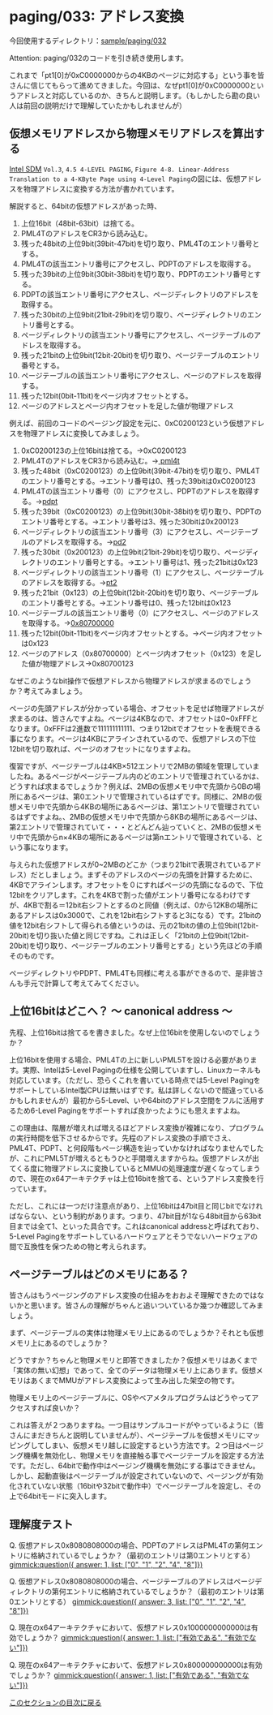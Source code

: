 paging/033: アドレス変換
==========================

今回使用するディレクトリ：[sample/paging/032](https://github.com/PFLab-OS/Toshokan/tree/master/sample/paging/032)

Attention: paging/032のコードを引き続き使用します。

これまで「pt1[0]が0xC0000000からの4KBのページに対応する」という事を皆さんに信じてもらって進めてきました。今回は、なぜpt1[0]が0xC0000000というアドレスと対応しているのか、きちんと説明します。（もしかしたら勘の良い人は前回の説明だけで理解していたかもしれませんが）

仮想メモリアドレスから物理メモリアドレスを算出する
---------------------------------

[Intel SDM](/document.md#Intel%C2%AE_64_and_IA-32_Architectures_Software_Developer%E2%80%99s_Manual) `Vol.3`, `4.5 4-LEVEL PAGING`, `Figure 4-8. Linear-Address Translation to a 4-KByte Page using 4-Level Paging`の図には、仮想アドレスを物理アドレスに変換する方法が書かれています。

解説すると、64bitの仮想アドレスがあった時、

1. 上位16bit（48bit-63bit）は捨てる。
1. PML4TのアドレスをCR3から読み込む。
1. 残った48bitの上位9bit(39bit-47bit)を切り取り、PML4Tのエントリ番号とする。
1. PML4Tの該当エントリ番号にアクセスし、PDPTのアドレスを取得する。
1. 残った39bitの上位9bit(30bit-38bit)を切り取り、PDPTのエントリ番号とする。
1. PDPTの該当エントリ番号にアクセスし、ページディレクトリのアドレスを取得する。
1. 残った30bitの上位9bit(21bit-29bit)を切り取り、ページディレクトリのエントリ番号とする。
1. ページディレクトリの該当エントリ番号にアクセスし、ページテーブルのアドレスを取得する。
1. 残った21bitの上位9bit(12bit-20bit)を切り取り、ページテーブルのエントリ番号とする。
1. ページテーブルの該当エントリ番号にアクセスし、ページのアドレスを取得する。
1. 残った12bit(0bit-11bit)をページ内オフセットとする。
1. ページのアドレスとページ内オフセットを足した値が物理アドレス

例えば、前回のコードのページング設定を元に、0xC0200123という仮想アドレスを物理アドレスに変換してみましょう。

1. 0xC0200123の上位16bitは捨てる。→0xC0200123
1. PML4TのアドレスをCR3から読み込む。→[ pml4t](https://github.com/PFLab-OS/Toshokan/blob/master/sample/paging/032/friend.cc#L26)
1. 残った48bit（0xC0200123）の上位9bit(39bit-47bit)を切り取り、PML4Tのエントリ番号とする。→エントリ番号は0、残った39bitは0xC0200123
1. PML4Tの該当エントリ番号（0）にアクセスし、PDPTのアドレスを取得する。→[pdpt](https://github.com/PFLab-OS/Toshokan/blob/master/sample/paging/032/friend.cc#L17)
1. 残った39bit（0xC0200123）の上位9bit(30bit-38bit)を切り取り、PDPTのエントリ番号とする。→エントリ番号は3、残った30bitは0x200123
1. ページディレクトリの該当エントリ番号（3）にアクセスし、ページテーブルのアドレスを取得する。→[pd2](https://github.com/PFLab-OS/Toshokan/blob/master/sample/paging/032/friend.cc#L19)
1. 残った30bit（0x200123）の上位9bit(21bit-29bit)を切り取り、ページディレクトリのエントリ番号とする。→エントリ番号は1、残った21bitは0x123
1. ページディレクトリの該当エントリ番号（1）にアクセスし、ページテーブルのアドレスを取得する。→[pt2](https://github.com/PFLab-OS/Toshokan/blob/master/sample/paging/032/friend.cc#L21)
1. 残った21bit（0x123）の上位9bit(12bit-20bit)を切り取り、ページテーブルのエントリ番号とする。→エントリ番号は0、残った12bitは0x123
1. ページテーブルの該当エントリ番号（0）にアクセスし、ページのアドレスを取得する。→[0x80700000](https://github.com/PFLab-OS/Toshokan/blob/master/sample/paging/032/friend.cc#L31)
1. 残った12bit(0bit-11bit)をページ内オフセットとする。→ページ内オフセットは0x123
1. ページのアドレス（0x80700000）とページ内オフセット（0x123）を足した値が物理アドレス→0x80700123

なぜこのようなbit操作で仮想アドレスから物理アドレスが求まるのでしょうか？考えてみましょう。

ページの先頭アドレスが分かっている場合、オフセットを足せば物理アドレスが求まるのは、皆さんですよね。ページは4KBなので、オフセットは0~0xFFFとなります。0xFFFは2進数で111111111111、つまり12bitでオフセットを表現できる事になります。ページは4KBにアラインされているので、仮想アドレスの下位12bitを切り取れば、ページのオフセットになりますよね。

復習ですが、ページテーブルは4KB×512エントリで2MBの領域を管理していましたね。あるページがページテーブル内のどのエントリで管理されているかは、どうすれば求まるでしょうか？例えば、2MBの仮想メモリ中で先頭から0Bの場所にあるページは、第0エントリで管理されているはずです。同様に、2MBの仮想メモリ中で先頭から4KBの場所にあるページは、第1エントリで管理されているはずですよね。、2MBの仮想メモリ中で先頭から8KBの場所にあるページは、第2エントリで管理されていて・・・とどんどん辿っていくと、2MBの仮想メモリ中で先頭からn×4KBの場所にあるページは第nエントリで管理されている、という事になります。

与えられた仮想アドレスが0~2MBのどこか（つまり21bitで表現されているアドレス）だとしましょう。まずそのアドレスのページの先頭を計算するために、4KBでアラインします。オフセットを０にすればページの先頭になるので、下位12bitをクリアします。これを4KBで割った値がエントリ番号になるわけですが、4KBで割る＝12bit右シフトとするのと同値（例えば、0から12KBの場所にあるアドレスは0x3000で、これを12bit右シフトすると3になる）です。21bitの値を12bit右シフトして得られる値というのは、元の21bitの値の上位9bit(12bit-20bit)を切り抜いた値と同じですね。これは正しく「21bitの上位9bit(12bit-20bit)を切り取り、ページテーブルのエントリ番号とする」という先ほどの手順そのものです。

ページディレクトリやPDPT、PML4Tも同様に考える事ができるので、是非皆さんも手元で計算して考えてみてください。

上位16bitはどこへ？ 〜 canonical address 〜
---------------------------------

先程、上位16bitは捨てるを書きました。なぜ上位16bitを使用しないのでしょうか？

上位16bitを使用する場合、PML4Tの上に新しいPML5Tを設ける必要があります。実際、Intelは5-Level Pagingの仕様を公開していますし、Linuxカーネルも対応しています。（ただし、恐らくこれを書いている時点では5-Level PagingをサポートしているIntel製CPUは無いはずです。私は詳しくないので間違っているかもしれませんが）最初から5-Level、いや64bitのアドレス空間をフルに活用するため6-Level Pagingをサポートすれば良かったようにも思えますよね。

この理由は、階層が増えれば増えるほどアドレス変換が複雑になり、プログラムの実行時間を低下させるからです。先程のアドレス変換の手順でさえ、PML4T、PDPT、と何段階もページ構造を辿っていかなければなりませんでしたが、これにPML5Tが増えるともうひと手間増えますからね。仮想アドレスが出てくる度に物理アドレスに変換しているとMMUの処理速度が遅くなってしまうので、現在のx64アーキテクチャは上位16bitを捨てる、というアドレス変換を行っています。

ただし、これには一つだけ注意点があり、上位16bitは47bit目と同じbitでなければならない、という制約があります。つまり、47bit目が1なら48bit目から63bit目までは全て1、といった具合です。これはcanonical addressと呼ばれており、5-Level Pagingをサポートしているハードウェアとそうでないハードウェアの間で互換性を保つための物と考えられます。

ページテーブルはどのメモリにある？
---------------------------------
皆さんはもうページングのアドレス変換の仕組みをおおよそ理解できたのではないかと思います。皆さんの理解がちゃんと追いついているか幾つか確認してみましょう。

まず、ページテーブルの実体は物理メモリ上にあるのでしょうか？それとも仮想メモリ上にあるのでしょうか？

どうですか？ちゃんと物理メモリと即答できましたか？仮想メモリはあくまで「実体の無い幻想」であって、全てのデータは物理メモリ上にあります。仮想メモリはあくまでMMUがアドレス変換によって生み出した架空の物です。

物理メモリ上のページテーブルに、OSやベアメタルプログラムはどうやってアクセスすれば良いか？

これは答えが２つありますね。一つ目はサンプルコードがやっているように（皆さんにまだきちんと説明していませんが）、ページテーブルを仮想メモリにマッピングしてしまい、仮想メモリ越しに設定するという方法です。２つ目はページング機構を無効化し、物理メモリを直接触る事でページテーブルを設定する方法です。ただし、64bitで動作中はページング機構を無効にする事はできません。しかし、起動直後はページテーブルが設定されていないので、ページングが有効化されていない状態（16bitや32bitで動作中）でページテーブルを設定し、その上で64bitモードに突入します。

理解度テスト
---------------------------------

Q. 仮想アドレス0x8080808000の場合、PDPTのアドレスはPML4Tの第何エントリに格納されているでしょうか？（最初のエントリは第0エントリとする）
[gimmick:question({ answer: 1, list: ["0", "1", "2", "4", "8"]})]()

Q. 仮想アドレス0x8080808000の場合、ページテーブルのアドレスはページディレクトリの第何エントリに格納されているでしょうか？（最初のエントリは第0エントリとする）
[gimmick:question({ answer: 3, list: ["0", "1", "2", "4", "8"]})]()

Q. 現在のx64アーキテクチャにおいて、仮想アドレス0x1000000000000は有効でしょうか？
[gimmick:question({ answer: 1, list: ["有効である", "有効でない"]})]()

Q. 現在のx64アーキテクチャにおいて、仮想アドレス0x800000000000は有効でしょうか？
[gimmick:question({ answer: 1, list: ["有効である", "有効でない"]})]()

[このセクションの目次に戻る](index.md)
